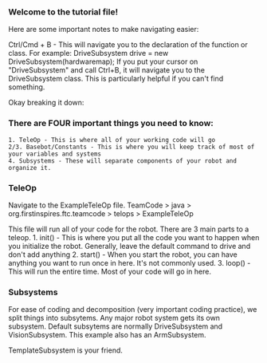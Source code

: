### Welcome to the tutorial file!

Here are some important notes to make navigating easier:

Ctrl/Cmd + B - This will navigate you to the declaration of the function or class. 
    For example: 
        DriveSubsystem drive = new DriveSubsystem(hardwaremap);
        If you put your cursor on "DriveSubsystem" and call Ctrl+B, it will navigate you to the 
        DriveSubsystem class. This is particularly helpful if you can't find something.

Okay breaking it down:

### There are FOUR important things you need to know:
    1. TeleOp - This is where all of your working code will go
    2/3. Basebot/Constants - This is where you will keep track of most of your variables and systems
    4. Subsystems - These will separate components of your robot and organize it.

### TeleOp

Navigate to the ExampleTeleOp file.
    TeamCode > java > org.firstinspires.ftc.teamcode > telops > ExampleTeleOp

This file will run all of your code for the robot. 
There are 3 main parts to a teleop.
    1. init() - This is where you put all the code you want to happen when you initialize the robot.
        Generally, leave the default command to drive and don't add anything
    2. start() - When you start the robot, you can have anything you want to run once in here.
        It's not commonly used.
    3. loop() - This will run the entire time. Most of your code will go in here. 

### Subsystems
For ease of coding and decomposition (very important coding practice), we split things into subsytems.
Any major robot system gets its own subsystem. Default subsytems are normally DriveSubsystem and
VisionSubsystem. This example also has an ArmSubsystem. 

TemplateSubsystem is your friend. 

